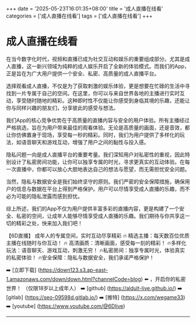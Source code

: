 +++
date = '2025-05-23T16:01:35+08:00'
title = '成人直播在线看'
categories = ['成人直播在线看']
tags = ['成人直播在线看']
+++

# 成人直播在线看

在当今数字化时代，视频和直播已成为社交互动和娱乐的重要组成部分。尤其是成人直播，这一新兴领域为纯粹的成人娱乐开启了全新的体验模式。而我们的App，正是旨在为广大用户提供一个安全、私密、高质量的成人直播平台。

选择观看成人直播，不仅是为了获取刺激的娱乐体验，更是想要在忙碌的生活中寻找到一片专属于自己的空间。在这里，你可以与来自世界各地的主播进行实时互动，享受随时随地的精彩。这种即时性不仅能让你感受到身临其境的乐趣，还能让你与同样兴趣的朋友们，分享彼此的感受与想法。

我们App的核心竞争优势在于高质量的直播内容与安全的用户体验。所有主播经过严格挑选，旨在为用户带来最佳的观看体验。无论是高质量的画面，还是音效，都让你仿佛置身于现场，享受每一秒的精彩。同时，我们为用户提供了多样化的玩法，如语音聊天和游戏互动，增强了用户之间的黏性与投入感。

隐私问题一向是成人直播平台的重要考量。我们深知用户对私密性的重视，因此特别设计了私密房间功能，让你可以独享专属的时光，寻求更真实的互动体验。在每一次直播中，你都可以放心大胆地表达自己的想法与愿望，而无需担忧安全问题。

当然，隐私与数据安全是我们始终坚守的原则。我们严密的安全保障措施，确保用户的信息与数据在平台上得到严格保护。用户可以尽情享受成人直播的乐趣，而不必为可能的隐私泄露而感到担忧。

综上所述，我们的App不仅为用户提供丰富多彩的直播内容，更是构建了一个安全、私密的空间，让成年人能够尽情享受成人直播的乐趣。我们期待与你共享这一切的精彩之处，快来加入我们吧！

【6D直播】
成年人的专属空间，实时互动尽享精彩
🔥 精选主播：每天数百位优质主播在线随时与你互动！
🔥 高清画质：清晰画面，感受每一刻的精彩！
🔥多样化玩法：语音聊天、游戏互动，刺激无穷！
🔥私密房间：独享专属时光，体验真实的私密体验！
🔥安全保障：隐私与数据安全，我们承诺严格保护！

➡️ [立即下载] (https://down123.s3.ap-east-1.amazonaws.com/down/down.html?channelCode=blog) ⬅️ ，开启你的私密世界！
（仅限18岁以上成年人）
➡️ [github] (https://aldult-live.github.io/)
➡️ [gitlab] (https://seo-09598d.gitlab.io/)
➡️ [推特] (https://x.com/wegame33)
➡️ [youtube] (https://www.youtube.com/@6Dlive)

---
